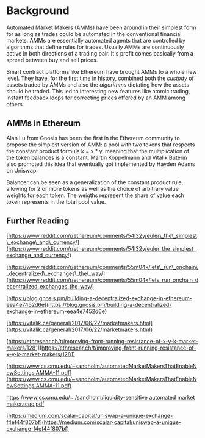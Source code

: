 # Background

Automated Market Makers \(AMMs\) have been around in their simplest form for as long as trades could be automated in the conventional financial markets. AMMs are essentially automated agents that are controlled by algorithms that define rules for trades. Usually AMMs are continuously active in both directions of a trading pair. It's profit comes basically from a spread between buy and sell prices.

Smart contract platforms like Ethereum have brought AMMs to a whole new level. They have, for the first time in history, combined both the _custody_ of assets traded by AMMs and also the _algorithms_ dictating how the assets should be traded. This led to interesting new features like atomic trading, instant feedback loops for correcting prices offered by an AMM among others.

## AMMs in Ethereum

Alan Lu from Gnosis has been the first in the Ethereum community to propose the simplest version of AMM: a pool with two tokens that respects the constant product formula k = x \* y, meaning that the multiplication of the token balances is a constant. Martin Köppelmann and Vitalik Buterin also promoted this idea that eventually got implemented by Hayden Adams on Uniswap.

Balancer can be seen as a generalization of the constant product rule, allowing for 2 or more tokens as well as the choice of arbitrary value weights for each token. The weigths represent the share of value each token represents in the total pool value.

## Further Reading

[https://www.reddit.com/r/ethereum/comments/54l32y/euler\_the\_simplest\_exchange\_and\_currency/](https://www.reddit.com/r/ethereum/comments/54l32y/euler_the_simplest_exchange_and_currency/)

[https://www.reddit.com/r/ethereum/comments/55m04x/lets\_run\_onchain\_decentralized\_exchanges\_the\_way/](https://www.reddit.com/r/ethereum/comments/55m04x/lets_run_onchain_decentralized_exchanges_the_way/)

[https://blog.gnosis.pm/building-a-decentralized-exchange-in-ethereum-eea4e7452d6e](https://blog.gnosis.pm/building-a-decentralized-exchange-in-ethereum-eea4e7452d6e)

[https://vitalik.ca/general/2017/06/22/marketmakers.html](https://vitalik.ca/general/2017/06/22/marketmakers.html)

[https://ethresear.ch/t/improving-front-running-resistance-of-x-y-k-market-makers/1281](https://ethresear.ch/t/improving-front-running-resistance-of-x-y-k-market-makers/1281)

[https://www.cs.cmu.edu/~sandholm/automatedMarketMakersThatEnableNewSettings.AMMA-11.pdf](https://www.cs.cmu.edu/~sandholm/automatedMarketMakersThatEnableNewSettings.AMMA-11.pdf)

[https://www.cs.cmu.edu/~./sandholm/liquidity-sensitive automated market maker.teac.pdf](https://www.cs.cmu.edu/~./sandholm/liquidity-sensitive%20automated%20market%20maker.teac.pdf)

[https://medium.com/scalar-capital/uniswap-a-unique-exchange-f4ef44f807bf](https://medium.com/scalar-capital/uniswap-a-unique-exchange-f4ef44f807bf)

